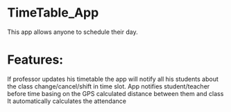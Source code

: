 # TimeTable_App
This app allows anyone to schedule their day.
# Features:
If professor updates his timetable the app will notify all his students about the class change/cancel/shift in time slot.
App notifies student/teacher before time basing on the GPS calculated distance between them and class
It automatically calculates the attendance


